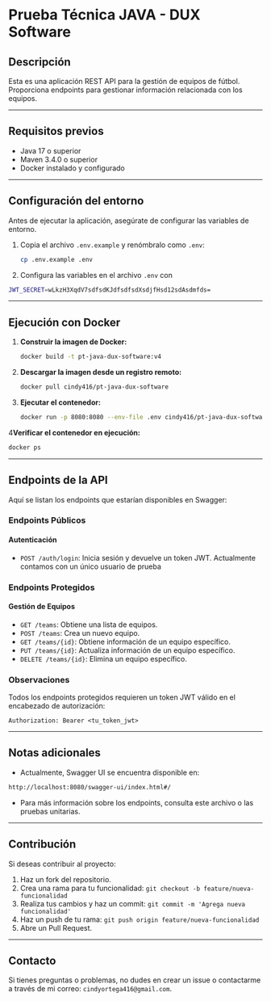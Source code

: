 # Prueba Técnica JAVA - DUX Software

## Descripción

Esta es una aplicación REST API para la gestión de equipos de fútbol. Proporciona endpoints para gestionar información relacionada con los equipos.

---

## Requisitos previos

- Java 17 o superior
- Maven 3.4.0 o superior
- Docker instalado y configurado

---

## Configuración del entorno

Antes de ejecutar la aplicación, asegúrate de configurar las variables de entorno.

1. Copia el archivo `.env.example` y renómbralo como `.env`:
   ```bash
   cp .env.example .env
   ```
2. Configura las variables en el archivo `.env` con 
````bash
JWT_SECRET=wLkzH3XqdV7sdfsdKJdfsdfsdXsdjfHsd12sdAsdmfds=
````

---

## Ejecución con Docker

1. **Construir la imagen de Docker:**
   ```bash
   docker build -t pt-java-dux-software:v4
   ```

2. **Descargar la imagen desde un registro remoto:**
   ```bash
   docker pull cindy416/pt-java-dux-software
   ```

3. **Ejecutar el contenedor:**
   ```bash
   docker run -p 8080:8080 --env-file .env cindy416/pt-java-dux-software
   ```

4**Verificar el contenedor en ejecución:**
   ```bash
   docker ps
   ```
---

## Endpoints de la API

Aquí se listan los endpoints que estarían disponibles en Swagger:

### **Endpoints Públicos**

#### Autenticación
- `POST /auth/login`: Inicia sesión y devuelve un token JWT. Actualmente contamos con un único usuario de prueba

### **Endpoints Protegidos**

#### Gestión de Equipos
- `GET /teams`: Obtiene una lista de equipos.
- `POST /teams`: Crea un nuevo equipo.
- `GET /teams/{id}`: Obtiene información de un equipo específico.
- `PUT /teams/{id}`: Actualiza información de un equipo específico.
- `DELETE /teams/{id}`: Elimina un equipo específico.

### **Observaciones**
Todos los endpoints protegidos requieren un token JWT válido en el encabezado de autorización:
```
Authorization: Bearer <tu_token_jwt>
```

---

## Notas adicionales

- Actualmente, Swagger UI se encuentra disponible en:
```bash
http://localhost:8080/swagger-ui/index.html#/
```
- Para más información sobre los endpoints, consulta este archivo o las pruebas unitarias.

---

## Contribución

Si deseas contribuir al proyecto:
1. Haz un fork del repositorio.
2. Crea una rama para tu funcionalidad: `git checkout -b feature/nueva-funcionalidad`
3. Realiza tus cambios y haz un commit: `git commit -m 'Agrega nueva funcionalidad'`
4. Haz un push de tu rama: `git push origin feature/nueva-funcionalidad`
5. Abre un Pull Request.

---

## Contacto

Si tienes preguntas o problemas, no dudes en crear un issue o contactarme a través de mi correo: `cindyortega416@gmail.com`.
